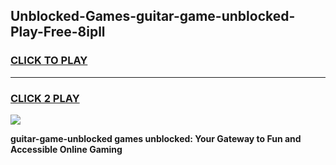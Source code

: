 
## Unblocked-Games-guitar-game-unblocked-Play-Free-8ipll
<h3>
<a href="https://premium76.site?title=guitar-game-unblocked&ref=23A">CLICK TO PLAY</a></h3>
<hr>

<h3>
<a href="https://premium76.site?title=guitar-game-unblocked&ref=23A">CLICK 2 PLAY</a>
  
</h3>

<a href="https://premium76.site?title=guitar-game-unblocked&ref=23A"><img src="https://clearcache.store/games.png"></a>


**guitar-game-unblocked games unblocked: Your Gateway to Fun and Accessible Online Gaming**
